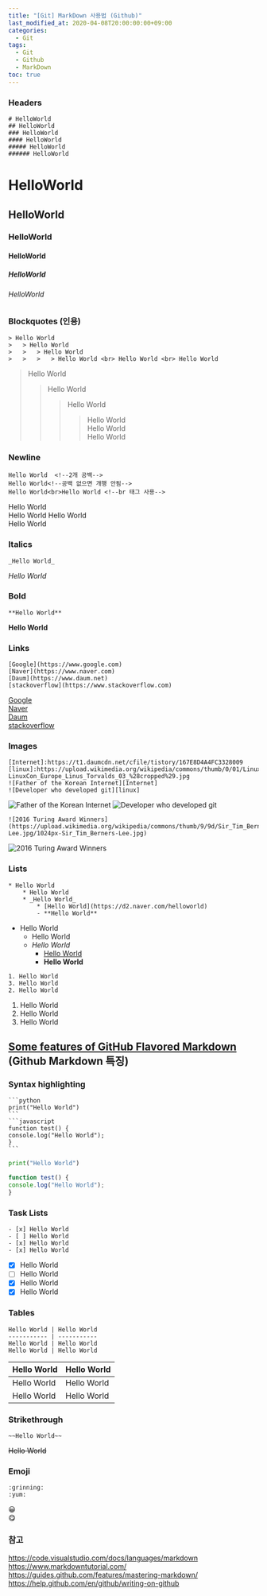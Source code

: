 ```yaml
---
title: "[Git] MarkDown 사용법 (Github)"
last_modified_at: 2020-04-08T20:00:00:00+09:00
categories:
  - Git
tags:
  - Git
  - Github
  - MarkDown
toc: true
---
```


### Headers
```
# HelloWorld
## HelloWorld
### HelloWorld
#### HelloWorld
##### HelloWorld
###### HelloWorld
```
# HelloWorld
## HelloWorld
### HelloWorld
#### HelloWorld
##### HelloWorld
###### HelloWorld

### Blockquotes (인용)
```
> Hello World
>   > Hello World
>   >   > Hello World
>   >   >   > Hello World <br> Hello World <br> Hello World
```
> Hello World
>   > Hello World
>   >   > Hello World
>   >   >   > Hello World  
Hello World <br> Hello World

### Newline
```
Hello World  <!--2개 공백-->
Hello World<!--공백 없으면 개행 안됨-->
Hello World<br>Hello World <!--br 태그 사용-->
```
Hello World  
Hello World
Hello World<br>Hello World

### Italics
```
_Hello World_
```
_Hello World_

### Bold
```
**Hello World**
```
**Hello World**

### Links
```
[Google](https://www.google.com)
[Naver](https://www.naver.com)
[Daum](https://www.daum.net)
[stackoverflow](https://www.stackoverflow.com)
```
[Google](https://www.google.com)  
[Naver](https://www.naver.com)  
[Daum](https://www.daum.net)  
[stackoverflow](https://www.stackoverflow.com)

### Images
```
[Internet]:https://t1.daumcdn.net/cfile/tistory/167E8D4A4FC3328009
[linux]:https://upload.wikimedia.org/wikipedia/commons/thumb/0/01/LinuxCon_Europe_Linus_Torvalds_03_%28cropped%29.jpg/255px-LinuxCon_Europe_Linus_Torvalds_03_%28cropped%29.jpg 
![Father of the Korean Internet][Internet]
![Developer who developed git][linux]
```

[Internet]:https://t1.daumcdn.net/cfile/tistory/167E8D4A4FC3328009
[linux]:https://upload.wikimedia.org/wikipedia/commons/thumb/0/01/LinuxCon_Europe_Linus_Torvalds_03_%28cropped%29.jpg/255px-LinuxCon_Europe_Linus_Torvalds_03_%28cropped%29.jpg 
![Father of the Korean Internet][Internet]
![Developer who developed git][linux]

```
![2016 Turing Award Winners](https://upload.wikimedia.org/wikipedia/commons/thumb/9/9d/Sir_Tim_Berners-Lee.jpg/1024px-Sir_Tim_Berners-Lee.jpg)
```
![2016 Turing Award Winners](https://upload.wikimedia.org/wikipedia/commons/thumb/9/9d/Sir_Tim_Berners-Lee.jpg/1024px-Sir_Tim_Berners-Lee.jpg)

### Lists
```
* Hello World
    * Hello World
    * _Hello World_
        * [Hello World](https://d2.naver.com/helloworld)
        - **Hello World**
```
* Hello World
    * Hello World
    * _Hello World_
        * [Hello World](https://d2.naver.com/helloworld)
        - **Hello World**
        
```
1. Hello World
3. Hello World
2. Hello World
```  
1. Hello World  
3. Hello World
2. Hello World

## [Some features of GitHub Flavored Markdown](https://guides.github.com/features/mastering-markdown/#GitHub-flavored-markdown) (Github Markdown 특징)

### Syntax highlighting
<pre><code>```python
print("Hello World")
```
```javascript
function test() {
console.log("Hello World");
}
```</code></pre>

```python
print("Hello World")
```

```javascript
function test() {
console.log("Hello World");
}
```

### Task Lists
```
- [x] Hello World
- [ ] Hello World
- [x] Hello World
- [x] Hello World
```
- [x] Hello World
- [ ] Hello World
- [x] Hello World
- [x] Hello World

### Tables
```
Hello World | Hello World
----------- | -----------
Hello World | Hello World
Hello World | Hello World
```  

Hello World | Hello World
----------- | -----------
Hello World | Hello World
Hello World | Hello World

### Strikethrough
```
~~Hello World~~
```
~~Hello World~~  

### Emoji
```
:grinning:	
:yum:
```

:grinning:      	
:yum:

### 참고
https://code.visualstudio.com/docs/languages/markdown  
https://www.markdowntutorial.com/  
https://guides.github.com/features/mastering-markdown/  
https://help.github.com/en/github/writing-on-github